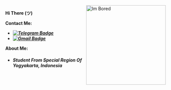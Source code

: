 <img align="right" alt="Im Bored" height=250 src="https://danbooru.donmai.us/data/original/d7/32/__toki_ayano_yurucamp_drawn_by_file112056__d732a1b30f19462b4c3893861942a624.jpg" />

****Hi There (ツ)****

**Contact Me:**
* ***[![Telegram Badge](https://img.shields.io/badge/Chat%20on-Telegram-white.svg)](https://t.me/iocode)***
* ***[![Gmail Badge](https://img.shields.io/badge/Chat%20on-Gmail-white.svg)](vcyzscape@gmail.com)***

**About Me:**
* *<h5><b>Student From Special Region Of Yogyakarta, Indonesia</b></h5>*
